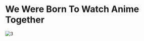 # We Were Born To Watch Anime Together
![3](https://media.giphy.com/media/v1.Y2lkPTc5MGI3NjExZjc0ZGdmYndsdmpmbmF4OGUyY2l5a3d0anlnOGl4b2VxdmJuc3hmNSZlcD12MV9pbnRlcm5hbF9naWZfYnlfaWQmY3Q9Zw/3KWtRtnyLIlVnhGLtB/giphy.gif) 
